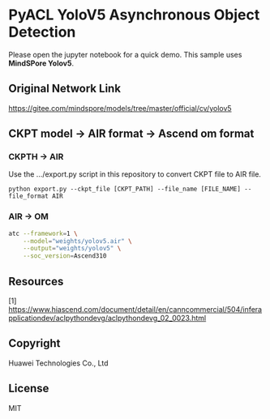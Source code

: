 # PyACL YoloV5 Asynchronous Object Detection

Please open the jupyter notebook for a quick demo. This sample uses  **MindSPore Yolov5**.  

## Original Network Link

https://gitee.com/mindspore/models/tree/master/official/cv/yolov5

## CKPT model -> AIR format -> Ascend om format
### CKPTH -> AIR

Use the .../export.py script in this repository to convert CKPT file to AIR file.  

```
python export.py --ckpt_file [CKPT_PATH] --file_name [FILE_NAME] --file_format AIR
```

### AIR -> OM
```bash
atc --framework=1 \
    --model="weights/yolov5.air" \
    --output="weights/yolov5" \
    --soc_version=Ascend310
```

## Resources
[1] https://www.hiascend.com/document/detail/en/canncommercial/504/inferapplicationdev/aclpythondevg/aclpythondevg_02_0023.html

## Copyright
Huawei Technologies Co., Ltd

## License
MIT